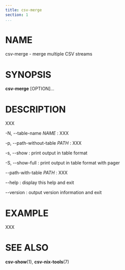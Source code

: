 ```yaml
---
title: csv-merge
section: 1
...
```


# NAME #

csv-merge - merge multiple CSV streams

# SYNOPSIS #

**csv-merge** [OPTION]...

# DESCRIPTION #

XXX

-N, --table-name *NAME*
:   XXX

-p, --path-without-table *PATH*
:   XXX

-s, --show
:   print output in table format

-S, --show-full
:   print output in table format with pager

--path-with-table *PATH*
:   XXX

--help
:   display this help and exit

--version
:   output version information and exit

# EXAMPLE #

XXX

# SEE ALSO #

**csv-show**(1), **csv-nix-tools**(7)
